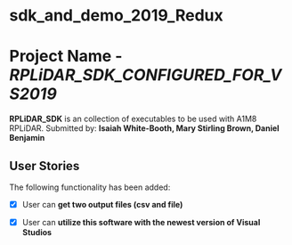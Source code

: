 # sdk_and_demo_2019_Redux


# Project Name - *RPLiDAR_SDK_CONFIGURED_FOR_VS2019*

**RPLiDAR_SDK** is an collection of executables to be used with A1M8 RPLiDAR.
Submitted by: **Isaiah White-Booth, Mary Stirling Brown, Daniel Benjamin**


## User Stories

The following functionality has been added:

* [x] User can **get two output files (csv and file)**
* [x] User can **utilize this software with the newest version of Visual Studios**




